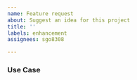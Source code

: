 ```yaml
---
name: Feature request
about: Suggest an idea for this project
title: ''
labels: enhancement
assignees: sgo8308

---
```


### Use Case
